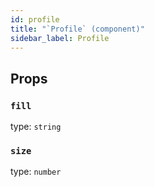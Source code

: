 ```yaml
---
id: profile
title: "`Profile` (component)"
sidebar_label: Profile
---
```



Props
-----

### `fill`

type: `string`


### `size`

type: `number`


